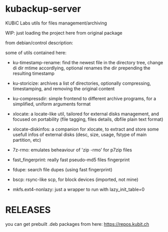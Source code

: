 # kubackup-server
KUBiC Labs utils for files management/archiving

WIP: just loading the project here from original package

from debian/control description:

some of utils contained here:

* ku-timestamp-rename: find the newest file in the directory tree,
  change di dir mtime accordlying, optional renames the dir
  prepending the resulting timestamp
* ku-storicize: archives a list of directories, optionally
  compressing, timestamping, and removing the original content
* ku-compressdir: simple frontend to different archive programs,
  for a simplified, uniform arguments format

* xlocate: a locate-like util, tailored for external disks
  management, and focused on portability (file tagging, files
  details, dbfile plain text format)
* xlocate-diskinfos: a companion for xlocate, to extract and
  store some usefull infos of external disks (desc, size, usage,
  fstype of main partition, etc)

* 7z-rmo: emulates beheaviour of 'zip -rmo' for p7zip files
* fast_fingerprint: really fast pseudo-md5 files fingerprint
* fdupe: search file dupes (using fast fingerprint)

* bscp: rsync-like scp, for block devices (imported, not mine)
* mkfs.ext4-nonlazy: just a wrapper to run with lazy_init_table=0

# RELEASES

you can get prebuilt .deb packages from here: https://repos.kubit.ch
